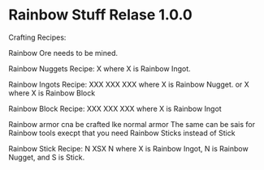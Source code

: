# Rainbow Stuff Relase 1.0.0

Crafting Recipes:

Rainbow Ore needs to be mined.

Rainbow Nuggets Recipe:
X
where X is Rainbow Ingot.

Rainbow Ingots Recipe:
XXX
XXX
XXX
where X is Rainbow Nugget.
or
X where X is Rainbow Block

Rainbow Block Recipe:
XXX
XXX
XXX
where X is Rainbow Ingot

Rainbow armor cna be crafted lke normal armor
The same can be sais for Rainbow tools execpt that you need Rainbow Sticks instead of Stick

Rainbow Stick Recipe:
 N
XSX
 N
where X is Rainbow Ingot, N is Rainbow Nugget, and S is Stick.